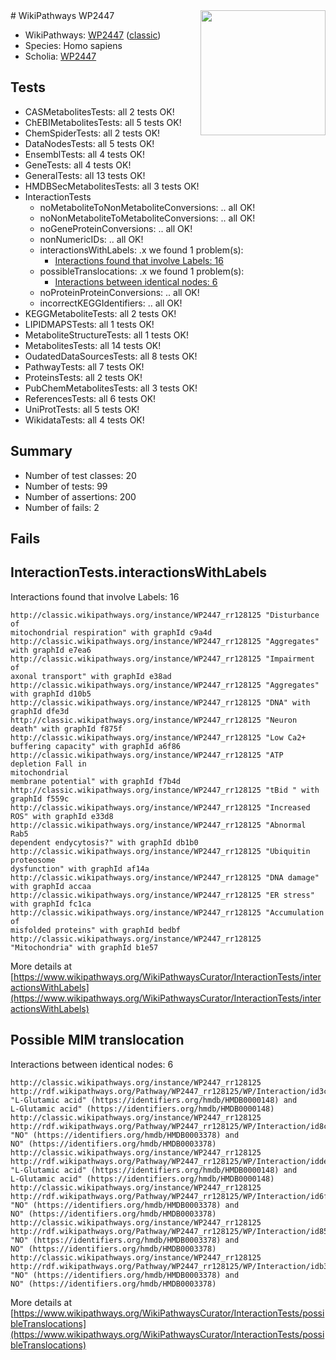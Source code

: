 <img style="float: right; width: 200px" src="https://upload.wikimedia.org/wikipedia/commons/thumb/8/83/Wplogo_with_text_500.png/640px-Wplogo_with_text_500.png" />
# WikiPathways WP2447

* WikiPathways: [WP2447](https://wikipathways.org/pathways/WP2447) ([classic](https://classic.wikipathways.org/instance/WP2447))
* Species: Homo sapiens
* Scholia: [WP2447](https://scholia.toolforge.org/wikipathways/WP2447)
## Tests
* CASMetabolitesTests: all 2 tests OK!
* ChEBIMetabolitesTests: all 5 tests OK!
* ChemSpiderTests: all 2 tests OK!
* DataNodesTests: all 5 tests OK!
* EnsemblTests: all 4 tests OK!
* GeneTests: all 4 tests OK!
* GeneralTests: all 13 tests OK!
* HMDBSecMetabolitesTests: all 3 tests OK!
* InteractionTests
    * noMetaboliteToNonMetaboliteConversions: .. all OK!
    * noNonMetaboliteToMetaboliteConversions: .. all OK!
    * noGeneProteinConversions: .. all OK!
    * nonNumericIDs: .. all OK!
    * interactionsWithLabels: .x we found 1 problem(s):
        * [Interactions found that involve Labels: 16](#fe97a8be)
    * possibleTranslocations: .x we found 1 problem(s):
        * [Interactions between identical nodes: 6](#1c11820b)
    * noProteinProteinConversions: .. all OK!
    * incorrectKEGGIdentifiers: .. all OK!
* KEGGMetaboliteTests: all 2 tests OK!
* LIPIDMAPSTests: all 1 tests OK!
* MetaboliteStructureTests: all 1 tests OK!
* MetabolitesTests: all 14 tests OK!
* OudatedDataSourcesTests: all 8 tests OK!
* PathwayTests: all 7 tests OK!
* ProteinsTests: all 2 tests OK!
* PubChemMetabolitesTests: all 3 tests OK!
* ReferencesTests: all 6 tests OK!
* UniProtTests: all 5 tests OK!
* WikidataTests: all 4 tests OK!


## Summary

* Number of test classes: 20
* Number of tests: 99
* Number of assertions: 200
* Number of fails: 2

## Fails

<a name="fe97a8be" />

## InteractionTests.interactionsWithLabels

Interactions found that involve Labels: 16
```
http://classic.wikipathways.org/instance/WP2447_rr128125 "Disturbance of
mitochondrial respiration" with graphId c9a4d
http://classic.wikipathways.org/instance/WP2447_rr128125 "Aggregates" with graphId e7ea6
http://classic.wikipathways.org/instance/WP2447_rr128125 "Impairment of
axonal transport" with graphId e38ad
http://classic.wikipathways.org/instance/WP2447_rr128125 "Aggregates" with graphId d10b5
http://classic.wikipathways.org/instance/WP2447_rr128125 "DNA" with graphId dfe3d
http://classic.wikipathways.org/instance/WP2447_rr128125 "Neuron death" with graphId f875f
http://classic.wikipathways.org/instance/WP2447_rr128125 "Low Ca2+ buffering capacity" with graphId a6f86
http://classic.wikipathways.org/instance/WP2447_rr128125 "ATP depletion Fall in
mitochondrial
membrane potential" with graphId f7b4d
http://classic.wikipathways.org/instance/WP2447_rr128125 "tBid " with graphId f559c
http://classic.wikipathways.org/instance/WP2447_rr128125 "Increased ROS" with graphId e33d8
http://classic.wikipathways.org/instance/WP2447_rr128125 "Abnormal Rab5
dependent endycytosis?" with graphId db1b0
http://classic.wikipathways.org/instance/WP2447_rr128125 "Ubiquitin proteosome
dysfunction" with graphId af14a
http://classic.wikipathways.org/instance/WP2447_rr128125 "DNA damage" with graphId accaa
http://classic.wikipathways.org/instance/WP2447_rr128125 "ER stress" with graphId fc1ca
http://classic.wikipathways.org/instance/WP2447_rr128125 "Accumulation of
misfolded proteins" with graphId bedbf
http://classic.wikipathways.org/instance/WP2447_rr128125 "Mitochondria" with graphId b1e57
```

More details at [https://www.wikipathways.org/WikiPathwaysCurator/InteractionTests/interactionsWithLabels](https://www.wikipathways.org/WikiPathwaysCurator/InteractionTests/interactionsWithLabels)

<a name="1c11820b" />

## Possible MIM translocation

Interactions between identical nodes: 6
```
http://classic.wikipathways.org/instance/WP2447_rr128125 http://rdf.wikipathways.org/Pathway/WP2447_rr128125/WP/Interaction/id3cd23c9 "L-Glutamic acid" (https://identifiers.org/hmdb/HMDB0000148) and 
L-Glutamic acid" (https://identifiers.org/hmdb/HMDB0000148)
http://classic.wikipathways.org/instance/WP2447_rr128125 http://rdf.wikipathways.org/Pathway/WP2447_rr128125/WP/Interaction/id8c85cf83 "NO" (https://identifiers.org/hmdb/HMDB0003378) and 
NO" (https://identifiers.org/hmdb/HMDB0003378)
http://classic.wikipathways.org/instance/WP2447_rr128125 http://rdf.wikipathways.org/Pathway/WP2447_rr128125/WP/Interaction/idde65c6be "L-Glutamic acid" (https://identifiers.org/hmdb/HMDB0000148) and 
L-Glutamic acid" (https://identifiers.org/hmdb/HMDB0000148)
http://classic.wikipathways.org/instance/WP2447_rr128125 http://rdf.wikipathways.org/Pathway/WP2447_rr128125/WP/Interaction/id6fcdb47 "NO" (https://identifiers.org/hmdb/HMDB0003378) and 
NO" (https://identifiers.org/hmdb/HMDB0003378)
http://classic.wikipathways.org/instance/WP2447_rr128125 http://rdf.wikipathways.org/Pathway/WP2447_rr128125/WP/Interaction/id85aed399 "NO" (https://identifiers.org/hmdb/HMDB0003378) and 
NO" (https://identifiers.org/hmdb/HMDB0003378)
http://classic.wikipathways.org/instance/WP2447_rr128125 http://rdf.wikipathways.org/Pathway/WP2447_rr128125/WP/Interaction/idb3584e45 "NO" (https://identifiers.org/hmdb/HMDB0003378) and 
NO" (https://identifiers.org/hmdb/HMDB0003378)
```

More details at [https://www.wikipathways.org/WikiPathwaysCurator/InteractionTests/possibleTranslocations](https://www.wikipathways.org/WikiPathwaysCurator/InteractionTests/possibleTranslocations)


